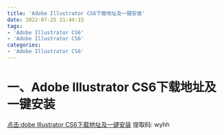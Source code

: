 ```yaml
---
title: 'Adobe Illustrator CS6下载地址及一键安装'
date: 2022-07-25 21:44:15
tags:
- 'Adobe Illustrator CS6'
- 'Adobe Illustrator CS6'
categories:
- 'Adobe Illustrator CS6'
---
```



# 一、Adobe Illustrator CS6下载地址及一键安装
[点击:dobe Illustrator CS6下载地址及一键安装](https://pan.baidu.com/s/1qsZqm2OrUtip5nGIz-xGwA)
提取码: wyhh
